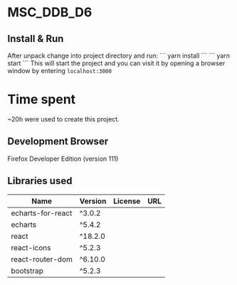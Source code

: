 # MSC_DDB_D6

## Install & Run
After unpack change into project directory and run:
´´´
yarn install
´´´
´´´
yarn start
´´´
This will start the project and you can visit it by opening a browser window by entering ```localhost:3000```


# Time spent
~20h were used to create this project.

## Development Browser
Firefox Developer Edition (version 111)


## Libraries used
| Name              | Version | License | URL |
|-------------------|---------|---------|-----|
| echarts-for-react | ^3.0.2  |         |     |
| echarts           | ^5.4.2  |         |     |
| react             | ^18.2.0 |         |     |
| react-icons       | ^5.2.3  |         |     |
| react-router-dom  | ^6.10.0 |         |     |
| bootstrap         | ^5.2.3  |         |     |